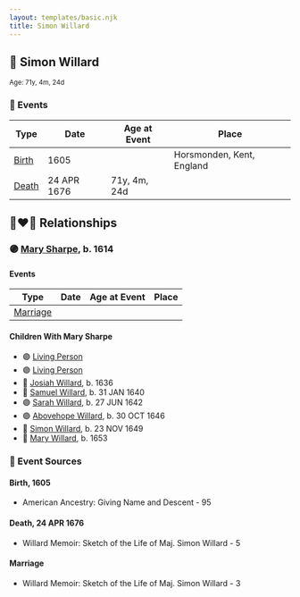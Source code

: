 ```yaml
---
layout: templates/basic.njk
title: Simon Willard
---
```

## 🔵 Simon Willard
<small>Age: 71y, 4m, 24d</small>

### 📆 Events

Type | Date | Age at Event | Place
------ | ------ | ------ | ------
[Birth](#event-event-2) | 1605 |  | Horsmonden, Kent, England
[Death](#event-event-3) | 24 APR 1676 | 71y, 4m, 24d |

## 👩‍❤️‍👨 Relationships

### 🟣 [Mary Sharpe](/people/1/10735316), b. 1614

#### Events

Type | Date | Age at Event | Place
------ | ------ | ------ | ------
[Marriage](#event-family-0-event-0) |  |  |
#### Children With Mary Sharpe
* 🟣 [Living Person](/people/4/45756022)
* 🟣 [Living Person](/people/3/39580887)
* 🔵 [Josiah Willard](/people/5/55775674), b. 1636
* 🔵 [Samuel Willard](/people/1/16157248), b. 31 JAN 1640
* 🟣 [Sarah Willard](/people/6/60626504), b. 27 JUN 1642
* 🟣 [Abovehope Willard](/people/6/68416569), b. 30 OCT 1646
* 🔵 [Simon Willard](/people/6/68962771), b. 23 NOV 1649
* 🔵 [Mary Willard](/people/8/86355995), b. 1653
### 📰 Event Sources

#### <a id="event-event-2"></a> Birth, 1605
* American Ancestry: Giving Name and Descent  - 95

#### <a id="event-event-3"></a> Death, 24 APR 1676
* Willard Memoir: Sketch of the Life of Maj. Simon Willard  - 5
#### <a id="event-family-0-event-0"></a> Marriage
* Willard Memoir: Sketch of the Life of Maj. Simon Willard  - 3
